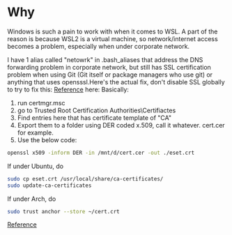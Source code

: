 # Why

Windows is such a pain to work with when it comes to WSL. A part of the
reason is because WSL2 is a virtual machine, so network/internet access
becomes a problem, especially when under corporate network.

I have 1 alias called "netowrk" in .bash_aliases that address the DNS
forwarding problem in corporate network, but still has SSL certification
problem when using Git (Git itself or package managers who use git) or
anything that uses opensssl.Here's the actual fix, don't disable SSL globally to try to fix this:
[Reference](https://stackoverflow.com/questions/72167566/wsl-docker-curl-60-ssl-certificate-problem-unable-to-get-local-issuer-certi) here:
Basically:

1. run certmgr.msc
2. go to Trusted Root Certification Authorities\Certifiactes
3. Find entries here that has certificate template of "CA"
4. Export them to a folder using DER coded x.509, call it whatever.
   cert.cer for example.
5. Use the below code:

```bash
openssl x509 -inform DER -in /mnt/d/cert.cer -out ./eset.crt
```

If under Ubuntu, do

```bash
sudo cp eset.crt /usr/local/share/ca-certificates/
sudo update-ca-certificates
```

If under Arch, do

```bash
sudo trust anchor --store ~/cert.crt
```

[Reference](https://wiki.archlinux.org/title/User:Grawity/Adding_a_trusted_CA_certificate)
